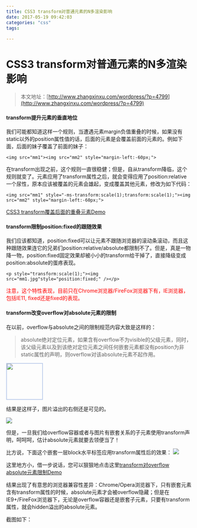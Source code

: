 ```yaml
---
title: CSS3 transform对普通元素的N多渲染影响
date: 2017-05-19 09:42:03
categories: "css" 
tags: 
    
---
```

# CSS3 transform对普通元素的N多渲染影响
> 本文地址：[http://www.zhangxinxu.com/wordpress/?p=4799](http://www.zhangxinxu.com/wordpress/?p=4799)
#### transform提升元素的垂直地位
我们可能都知道这样一个规则，当遭遇元素margin负值重叠的时候，如果没有static以外的position属性值的话，后面的元素是会覆盖前面的元素的。例如下面，后面的妹子覆盖了前面的妹子：

``` <img src="mm1"><img src="mm2" style="margin-left:-60px;"> ```

在transform出现之前，这个规则一直很稳健；但是，自从transform降临，这个规则就变了。元素应用了transform属性之后，就会变得应用了position:relative一个尿性，原本应该被覆盖的元素会雄起，变成覆盖其他元素，修改为如下代码：

``` <img src="mm1" style="-ms-transform:scale(1);transform:scale(1);"><img src="mm2" style="margin-left:-60px;"> ```

[CSS3 transform覆盖后面的重叠元素Demo](http://www.zhangxinxu.com/study/201505/css3-transform-cover.html)

#### transform限制position:fixed的跟随效果

我们应该都知道，position:fixed可以让元素不跟随浏览器的滚动条滚动，而且这种跟随效果连它的兄弟们position:relative/absolute都限制不了。但是，真是一物降一物，position:fixed固定效果却被小小的transform给干掉了，直接降级变成position:absolute的蛋疼表现。

``` <p style="transform:scale(1);"><img src="mm1.jpg"style="position:fixed;" /></p> ```

<font color="red"> 注意，这个特性表现，目前只在Chrome浏览器/FireFox浏览器下有，IE浏览器，包括IE11, fixed还是fixed的表现。</font>

#### transform改变overflow对absolute元素的限制
在以前，overflow与absolute之间的限制规范内容大致是这样的：
> absolute绝对定位元素，如果含有overflow不为visible的父级元素，同时，该父级元素以及到该绝对定位元素之间任何嵌套元素都没有position为非static属性的声明，则overflow对该absolute元素不起作用。

 <p style="width:96px; height:96px; border:2px solid #beceeb; overflow:hidden;">
    <img src="mm1.jpg"style="position:absolute;" /></p> 

结果是这样子，图片溢出的右侧还是可见的。

 ![](http://image.zhangxinxu.com/image/study/s/s128/mm1.jpg)
 
但是，一旦我们给overflow容器或者与图片有嵌套关系的子元素使用transform声明，呵呵呵，估计absolute元素就要去领便当了！

比方说，下面这个嵌套一层block水平标签应用transform属性后的效果：
![](http://image.zhangxinxu.com/image/study/s/s128/mm1.jpg)

这里地方小，借一步说话，您可以狠狠地点击这里[transform对overflow absolute元素限制Demo](http://www.zhangxinxu.com/study/201505/css3-transform-overflow.html)

结果出现了有意思的浏览器兼容性差异：Chrome/Opera浏览器下，只有嵌套元素含有transform属性的时候，absolute元素才会被overflow隐藏；但是在IE9+/FireFox浏览器下，无论是overflow容器还是嵌套子元素，只要有transform属性，就会hidden溢出的absolute元素。

截图如下：
 [](http://image.zhangxinxu.com/image/blog/201505/2015-05-21_010034.png)


